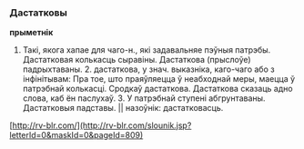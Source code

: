 ### Дастатковы
**прыметнік**

1. Такі, якога хапае для чаго-н., які задавальняе пэўныя патрэбы. Дастатковая колькасць сыравіны. Дастаткова (прыслоўе) падрыхтаваны. 2. дастаткова, у знач. выказніка, каго-чаго або з інфінітывам: Пра тое, што праяўляецца ў неабходнай меры, маецца ў патрэбнай колькасці. Сродкаў дастаткова. Дастаткова сказаць адно слова, каб ён паслухаў. 3. У патрэбнай ступені абгрунтаваны. Дастатковыя падставы. || назоўнік: дастатковасць.

<a rel="author">[http://rv-blr.com/](http://rv-blr.com/slounik.jsp?letterId=0&maskId=0&pageId=809)</a>
